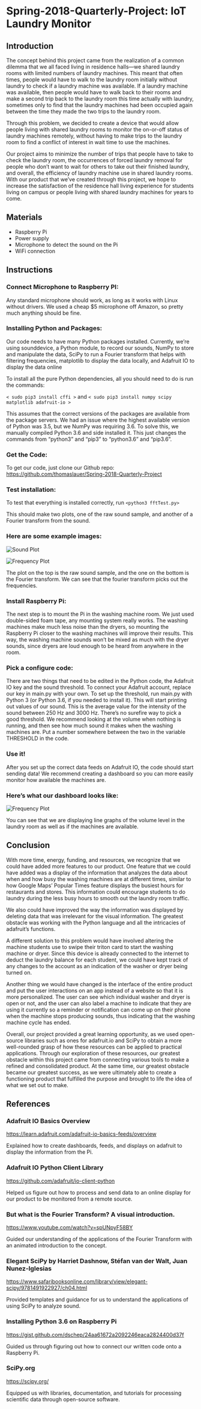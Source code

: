 # Spring-2018-Quarterly-Project: IoT Laundry Monitor

## Introduction

The concept behind this project came from the realization of a common dilemma that we all faced living in residence halls—we shared laundry rooms with limited numbers of laundry machines. This meant that often times, people would have to walk to the laundry room initially without laundry to check if a laundry machine was available. If a laundry machine was available, then people would have to walk back to their rooms and make a second trip back to the laundry room this time actually with laundry, sometimes only to find that the laundry machines had been occupied again between the time they made the two trips to the laundry room.

Through this problem, we decided to create a device that would allow people living with shared laundry rooms to monitor the on-or-off status of laundry machines remotely, without having to make trips to the laundry room to find a conflict of interest in wait time to use the machines.

Our project aims to minimize the number of trips that people have to take to check the laundry room, the occurrences of forced laundry removal for people who don’t want to wait for others to take out their finished laundry, and overall, the efficiency of laundry machine use in shared laundry rooms. With our product that we’ve created through this project, we hope to increase the satisfaction of the residence hall living experience for students living on campus or people living with shared laundry machines for years to come.

## Materials

* Raspberry Pi
* Power supply
* Microphone to detect the sound on the Pi
* WiFi connection

## Instructions

### Connect Microphone to Raspberry PI:

Any standard microphone should work, as long as it works with Linux without drivers. We used a cheap $5 microphone off Amazon, so pretty much anything should be fine. 


### Installing Python and Packages:

Our code needs to have many Python packages installed. Currently, we’re using sounddevice, a Python module, to record our sounds, NumPy to store and manipulate the data, SciPy to run a Fourier transform that helps with filtering frequencies, matplotlib to display the data locally, and Adafruit IO to display the data online

To install all the pure Python dependencies, all you should need to do is run the commands:

`< sudo pip3 install cffi >` and
`< sudo pip3 install numpy scipy matplotlib adafruit-io >`

This assumes that the correct versions of the packages are available from the package servers. We had an issue where the highest available version of Python was 3.5, but we NumPy was requiring 3.6. To solve this, we manually compiled Python 3.6 and side installed it. This just changes the commands from “python3” and “pip3” to “python3.6” and “pip3.6”. 


### Get the Code:

To get our code, just clone our Github repo:
https://github.com/thomaslauer/Spring-2018-Quarterly-Project



### Test installation:

To test that everything is installed correctly, run `<python3 fftTest.py>`

This should make two plots, one of the raw sound sample, and another of a Fourier transform from the sound.

### Here are some example images:

![Sound Plot](https://github.com/thomaslauer/Spring-2018-Quarterly-Project/blob/master/screenshots/Sound%20Plot.png)

![Frequency Plot](https://github.com/thomaslauer/Spring-2018-Quarterly-Project/blob/master/screenshots/Frequency%20Plot.png)


The plot on the top is the raw sound sample, and the one on the bottom is the Fourier transform. We can see that the fourier transform picks out the frequencies.

### Install Raspberry Pi:

The next step is to mount the Pi in the washing machine room. We just used double-sided foam tape, any mounting system really works. The washing machines make much less noise than the dryers, so mounting the Raspberry Pi closer to the washing machines will improve their results. This way, the washing machine sounds won’t be mixed as much with the dryer sounds, since dryers are loud enough to be heard from anywhere in the room.

### Pick a configure code:

There are two things that need to be edited in the Python code, the Adafruit IO key and the sound threshold. To connect your Adafruit account, replace our key in main.py with your own. To set up the threshold, run main.py with Python 3 (or Python 3.6, if you needed to install it). This will start printing out values of our sound. This is the average value for the intensity of the sound between 250 Hz and 3000 Hz. There’s no surefire way to pick a good threshold. We recommend looking at the volume when nothing is running, and then see how much sound it makes when the washing machines are. Put a number somewhere between the two in the variable THRESHOLD in the code. 


### Use it!

After you set up the correct data feeds on Adafruit IO, the code should start sending data! We recommend creating a dashboard so you can more easily monitor how available the machines are. 

### Here’s what our dashboard looks like:

![Frequency Plot](https://github.com/thomaslauer/Spring-2018-Quarterly-Project/blob/master/screenshots/Dashboard.png)

You can see that we are displaying line graphs of the volume level in the laundry room as well as if the machines are available.

## Conclusion

With more time, energy, funding, and resources, we recognize that we could have added more features to our product. One feature that we could have added was a display of the information that analyzes the data about when and how busy the washing machines are at different times, similar to how Google Maps’ Popular Times feature displays the busiest hours for restaurants and stores. This information could encourage students to do laundry during the less busy hours to smooth out the laundry room traffic.

We also could have improved the way the information was displayed by deleting data that was irrelevant for the visual information. The greatest obstacle was working with the Python language and all the intricacies of adafruit’s functions.

A different solution to this problem would have involved altering the machine students use to swipe their triton card to start the washing machine or dryer. Since this device is already connected to the internet to deduct the laundry balance for each student, we could have kept track of any changes to the account as an indication of the washer or dryer being turned on.

Another thing we would have changed is the interface of the entire product and put the user interactions on an app instead of a website so that it is more personalized. The user can see which individual washer and dryer is open or not, and the user can also label a machine to indicate that they are using it currently so a reminder or notification can come up on their phone when the machine stops producing sounds, thus indicating that the washing machine cycle has ended.

Overall, our project provided a great learning opportunity, as we used open-source libraries such as ones for adafruit.io and SciPy to obtain a more well-rounded grasp of how these resources can be applied to practical applications. Through our exploration of these resources, our greatest obstacle within this project came from connecting various tools to make a refined and consolidated product. At the same time, our greatest obstacle became our greatest success, as we were ultimately able to create a functioning product that fulfilled the purpose and brought to life the idea of what we set out to make.


## References

### Adafruit IO Basics Overview
https://learn.adafruit.com/adafruit-io-basics-feeds/overview

Explained how to create dashboards, feeds, and displays on adafruit to display the information from the Pi.



### Adafruit IO Python Client Library
https://github.com/adafruit/io-client-python

Helped us figure out how to process and send data to an online display for our product to be monitored from a remote source.



### But what is the Fourier Transform? A visual introduction.
https://www.youtube.com/watch?v=spUNpyF58BY

Guided our understanding of the applications of the Fourier Transform with an animated introduction to the concept.



### Elegant SciPy by Harriet Dashnow, Stéfan van der Walt, Juan Nunez-Iglesias
https://www.safaribooksonline.com/library/view/elegant-scipy/9781491922927/ch04.html

Provided templates and guidance for us to understand the applications of using SciPy to analyze sound.



### Installing Python 3.6 on Raspberry Pi
https://gist.github.com/dschep/24aa61672a2092246eaca2824400d37f

Guided us through figuring out how to connect our written code onto a Raspberry Pi.



### SciPy.org
https://scipy.org/

Equipped us with libraries, documentation, and tutorials for processing scientific data through open-source software.

